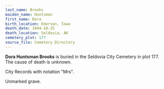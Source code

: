 ```yaml
---
last_name: Brooks
maiden_name: Huntsman
first_name: Dora
birth_location: Emerson, Iowa
death_date: 1944-10-25
death_location: Seldovia, AK
cemetery_plot: 177
source_file: Cemetery Directory
---
```

**Dora Huntsman  Brooks** is buried in the Seldovia City Cemetery in plot 177.  The cause of death is unknown.

City Records with notation "Mrs".

Unmarked grave.
